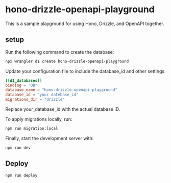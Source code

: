# hono-drizzle-openapi-playground

This is a sample playground for using Hono, Drizzle, and OpenAPI together.

## setup

Run the following command to create the database:

```bash
npx wrangler d1 create hono-drizzle-openapi-playground
```

Update your configuration file to include the database_id and other settings:

```toml
[[d1_databases]]
binding = "DB"
database_name = "hono-drizzle-openapi-playground"
database_id = "your datebase_id"
migrations_dir = "drizzle"
```

Replace your_database_id with the actual database ID.

To apply migrations locally, run:

```bash
npm run migration:local
```

Finally, start the development server with:

```bash
npm run dev
```

## Deploy

```bash
npm run deploy
```
